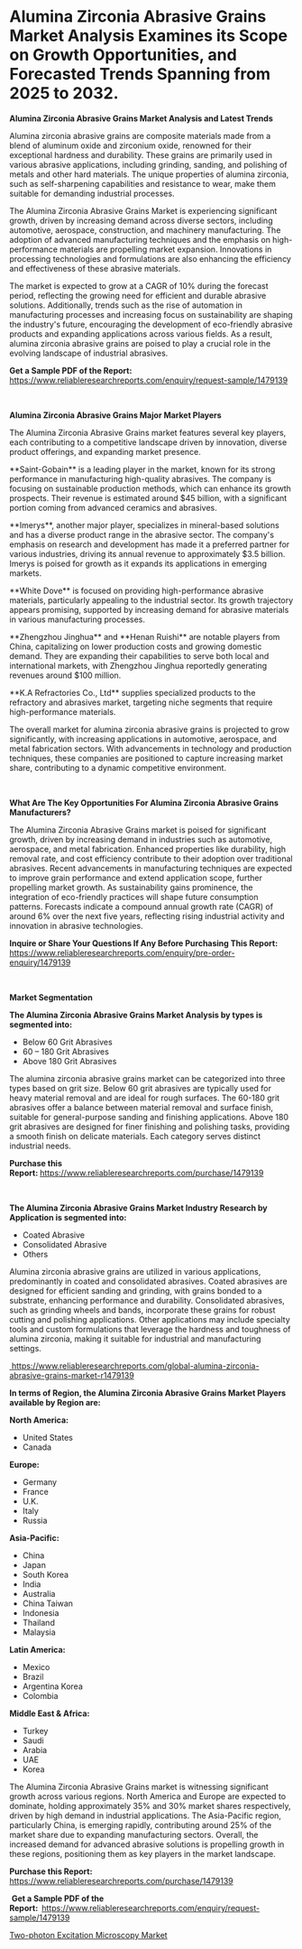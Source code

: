 <p><h1>Alumina Zirconia Abrasive Grains Market Analysis Examines its Scope on Growth Opportunities, and Forecasted Trends Spanning from 2025 to 2032.</h1></p><p><strong>Alumina Zirconia Abrasive Grains Market Analysis and Latest Trends</strong></p>
<p><p>Alumina zirconia abrasive grains are composite materials made from a blend of aluminum oxide and zirconium oxide, renowned for their exceptional hardness and durability. These grains are primarily used in various abrasive applications, including grinding, sanding, and polishing of metals and other hard materials. The unique properties of alumina zirconia, such as self-sharpening capabilities and resistance to wear, make them suitable for demanding industrial processes.</p><p>The Alumina Zirconia Abrasive Grains Market is experiencing significant growth, driven by increasing demand across diverse sectors, including automotive, aerospace, construction, and machinery manufacturing. The adoption of advanced manufacturing techniques and the emphasis on high-performance materials are propelling market expansion. Innovations in processing technologies and formulations are also enhancing the efficiency and effectiveness of these abrasive materials.</p><p>The market is expected to grow at a CAGR of 10% during the forecast period, reflecting the growing need for efficient and durable abrasive solutions. Additionally, trends such as the rise of automation in manufacturing processes and increasing focus on sustainability are shaping the industry's future, encouraging the development of eco-friendly abrasive products and expanding applications across various fields. As a result, alumina zirconia abrasive grains are poised to play a crucial role in the evolving landscape of industrial abrasives.</p></p>
<p><strong>Get a Sample PDF of the Report:&nbsp;</strong> <a href="https://www.reliableresearchreports.com/enquiry/request-sample/1479139?utm_campaign=2246&utm_medium=2&utm_source=Github&utm_content=ia&utm_term=23032025&utm_id=alumina-zirconia-abrasive-grains">https://www.reliableresearchreports.com/enquiry/request-sample/1479139</a></p>
<p>&nbsp;</p>
<p><strong>Alumina Zirconia Abrasive Grains Major Market Players</strong></p>
<p><p>The Alumina Zirconia Abrasive Grains market features several key players, each contributing to a competitive landscape driven by innovation, diverse product offerings, and expanding market presence.</p><p>**Saint-Gobain** is a leading player in the market, known for its strong performance in manufacturing high-quality abrasives. The company is focusing on sustainable production methods, which can enhance its growth prospects. Their revenue is estimated around $45 billion, with a significant portion coming from advanced ceramics and abrasives.</p><p>**Imerys**, another major player, specializes in mineral-based solutions and has a diverse product range in the abrasive sector. The company's emphasis on research and development has made it a preferred partner for various industries, driving its annual revenue to approximately $3.5 billion. Imerys is poised for growth as it expands its applications in emerging markets.</p><p>**White Dove** is focused on providing high-performance abrasive materials, particularly appealing to the industrial sector. Its growth trajectory appears promising, supported by increasing demand for abrasive materials in various manufacturing processes.</p><p>**Zhengzhou Jinghua** and **Henan Ruishi** are notable players from China, capitalizing on lower production costs and growing domestic demand. They are expanding their capabilities to serve both local and international markets, with Zhengzhou Jinghua reportedly generating revenues around $100 million.</p><p>**K.A Refractories Co., Ltd** supplies specialized products to the refractory and abrasives market, targeting niche segments that require high-performance materials. </p><p>The overall market for alumina zirconia abrasive grains is projected to grow significantly, with increasing applications in automotive, aerospace, and metal fabrication sectors. With advancements in technology and production techniques, these companies are positioned to capture increasing market share, contributing to a dynamic competitive environment.</p></p>
<p>&nbsp;</p>
<p><strong>What Are The Key Opportunities For Alumina Zirconia Abrasive Grains Manufacturers?</strong></p>
<p><p>The Alumina Zirconia Abrasive Grains market is poised for significant growth, driven by increasing demand in industries such as automotive, aerospace, and metal fabrication. Enhanced properties like durability, high removal rate, and cost efficiency contribute to their adoption over traditional abrasives. Recent advancements in manufacturing techniques are expected to improve grain performance and extend application scope, further propelling market growth. As sustainability gains prominence, the integration of eco-friendly practices will shape future consumption patterns. Forecasts indicate a compound annual growth rate (CAGR) of around 6% over the next five years, reflecting rising industrial activity and innovation in abrasive technologies.</p></p>
<p><strong>Inquire or Share Your Questions If Any Before Purchasing This Report:</strong> <a href="https://www.reliableresearchreports.com/enquiry/pre-order-enquiry/1479139?utm_campaign=2246&utm_medium=2&utm_source=Github&utm_content=ia&utm_term=23032025&utm_id=alumina-zirconia-abrasive-grains">https://www.reliableresearchreports.com/enquiry/pre-order-enquiry/1479139</a></p>
<p>&nbsp;</p>
<p><strong>Market Segmentation</strong></p>
<p><strong>The Alumina Zirconia Abrasive Grains Market Analysis by types is segmented into:</strong></p>
<p><ul><li>Below 60 Grit Abrasives</li><li>60 – 180 Grit Abrasives</li><li>Above 180 Grit Abrasives</li></ul></p>
<p><p>The alumina zirconia abrasive grains market can be categorized into three types based on grit size. Below 60 grit abrasives are typically used for heavy material removal and are ideal for rough surfaces. The 60-180 grit abrasives offer a balance between material removal and surface finish, suitable for general-purpose sanding and finishing applications. Above 180 grit abrasives are designed for finer finishing and polishing tasks, providing a smooth finish on delicate materials. Each category serves distinct industrial needs.</p></p>
<p><strong>Purchase this Report:&nbsp;</strong><a href="https://www.reliableresearchreports.com/purchase/1479139?utm_campaign=2246&utm_medium=2&utm_source=Github&utm_content=ia&utm_term=23032025&utm_id=alumina-zirconia-abrasive-grains">https://www.reliableresearchreports.com/purchase/1479139</a></p>
<p>&nbsp;</p>
<p><strong>The Alumina Zirconia Abrasive Grains Market Industry Research by Application is segmented into:</strong></p>
<p><ul><li>Coated Abrasive</li><li>Consolidated Abrasive</li><li>Others</li></ul></p>
<p><p>Alumina zirconia abrasive grains are utilized in various applications, predominantly in coated and consolidated abrasives. Coated abrasives are designed for efficient sanding and grinding, with grains bonded to a substrate, enhancing performance and durability. Consolidated abrasives, such as grinding wheels and bands, incorporate these grains for robust cutting and polishing applications. Other applications may include specialty tools and custom formulations that leverage the hardness and toughness of alumina zirconia, making it suitable for industrial and manufacturing settings.</p></p>
<p><a href="https://www.reliableresearchreports.com/global-alumina-zirconia-abrasive-grains-market-r1479139?utm_campaign=2246&utm_medium=2&utm_source=Github&utm_content=ia&utm_term=23032025&utm_id=alumina-zirconia-abrasive-grains">&nbsp;https://www.reliableresearchreports.com/global-alumina-zirconia-abrasive-grains-market-r1479139</a></p>
<p><strong>In terms of Region, the Alumina Zirconia Abrasive Grains Market Players available by Region are:</strong></p>
<p>
    <p> <strong> North America: </strong>
        <ul>
            <li>United States</li>
            <li>Canada</li>
        </ul>
        </p> 
    <p> <strong> Europe: </strong>
        <ul>
            <li>Germany</li>
            <li>France</li>
            <li>U.K.</li>
            <li>Italy</li>
            <li>Russia</li>
        </ul>
        </p> 
    <p> <strong> Asia-Pacific: </strong>
        <ul>
            <li>China</li>
            <li>Japan</li>
            <li>South Korea</li>
            <li>India</li>
            <li>Australia</li>
            <li>China Taiwan</li>
            <li>Indonesia</li>
            <li>Thailand</li>
            <li>Malaysia</li>
        </ul>
        </p> 
    <p> <strong> Latin America: </strong>
        <ul>
            <li>Mexico</li>
            <li>Brazil</li>
            <li>Argentina Korea</li>
            <li>Colombia</li>
        </ul>
        </p> 
    <p> <strong> Middle East & Africa: </strong>
        <ul>
            <li>Turkey</li>
            <li>Saudi</li>
            <li>Arabia</li>
            <li>UAE</li>
            <li>Korea</li>
        </ul>
    </p>
    </p>
<p><p>The Alumina Zirconia Abrasive Grains market is witnessing significant growth across various regions. North America and Europe are expected to dominate, holding approximately 35% and 30% market shares respectively, driven by high demand in industrial applications. The Asia-Pacific region, particularly China, is emerging rapidly, contributing around 25% of the market share due to expanding manufacturing sectors. Overall, the increased demand for advanced abrasive solutions is propelling growth in these regions, positioning them as key players in the market landscape.</p></p>
<p><strong>Purchase this Report: </strong><a href="https://www.reliableresearchreports.com/purchase/1479139?utm_campaign=2246&utm_medium=2&utm_source=Github&utm_content=ia&utm_term=23032025&utm_id=alumina-zirconia-abrasive-grains">https://www.reliableresearchreports.com/purchase/1479139</a></p>
<p>&nbsp;<strong>Get a Sample PDF of the Report:&nbsp;&nbsp;</strong><a href="https://www.reliableresearchreports.com/enquiry/request-sample/1479139?utm_campaign=2246&utm_medium=2&utm_source=Github&utm_content=ia&utm_term=23032025&utm_id=alumina-zirconia-abrasive-grains">https://www.reliableresearchreports.com/enquiry/request-sample/1479139</a></p>
<p><strong></strong></p>
<p><p><a href="https://github.com/shondapmbau/Market-Research-Report-List-1/blob/main/two-photon-excitation-microscopy-market.md?utm_campaign=2246&utm_medium=2&utm_source=Github&utm_content=ia&utm_term=23032025&utm_id=alumina-zirconia-abrasive-grains">Two-photon Excitation Microscopy Market</a></p></p>